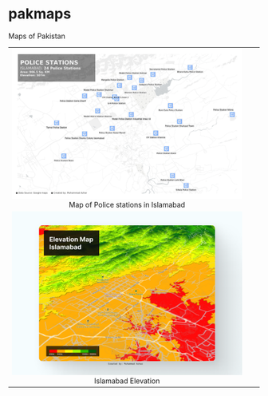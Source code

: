 # pakmaps
Maps of Pakistan

| | | |
|:-------------------------:|:-------------------------:|:-------------------------:|
|<img width="1604" alt="Police staions in Islamabad Map" src="police_stations_islamabad.png">  Map of Police stations in Islamabad|
|<img width="1604" alt="Elevation Islamabad" src="Elevation_isb_1.png">  Islamabad Elevation|
